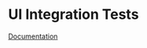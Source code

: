 # UI Integration Tests
[Documentation](https://github.tools.sap/Cloud4RM/ResourceManagementDocumentation/blob/master/documentation/AutomatedTests/UiIntegrationTests.md)

